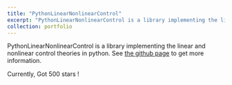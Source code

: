 ```yaml
---
title: "PythonLinearNonlinearControl"
excerpt: "PythonLinearNonlinearControl is a library implementing the linear and nonlinear control theories in python.<br/><img src='/images/pythonlinearnonlinear.png'>"
collection: portfolio
---
```


PythonLinearNonlinearControl is a library implementing the linear and nonlinear control theories in python.
See [the github page](https://github.com/Shunichi09/PythonLinearNonlinearControl) to get more information.

Currently, Got 500 stars !